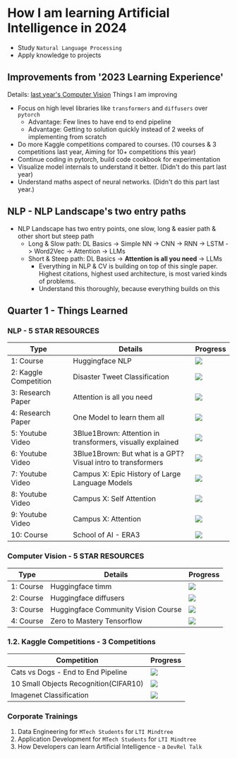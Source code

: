 # How I am learning Artificial Intelligence in 2024
- Study `Natural Language Processing`
- Apply knowledge to projects

## Improvements from '2023 Learning Experience'
Details: [last year's Computer Vision](https://github.com/ajinkyakolhe112/Mastering-Deep-Learning-in-2023)
Things I am improving
  - Focus on high level libraries like `transformers` and `diffusers` over `pytorch`
    - Advantage: Few lines to have end to end pipeline
    - Advantage: Getting to solution quickly instead of 2 weeks of implementing from scratch
  - Do more Kaggle competitions compared to courses.    (10 courses & 3 competitions last year, Aiming for 10+ competitions this year)
  - Continue coding in pytorch, build code cookbook for experimentation
  - Visualize model internals to understand it better.  (Didn't do this part last year)
  - Understand maths aspect of neural networks.         (Didn't do this part last year.)
  
## NLP - NLP Landscape's two entry paths
- NLP Landscape has two entry points, one slow, long & easier path & other short but steep path
  - Long & Slow path:   DL Basics -> Simple NN -> CNN -> RNN -> LSTM -> Word2Vec -> Attention -> LLMs
  - Short & Steep path: DL Basics -> **Attention is all you need** -> LLMs
    - Everything in NLP & CV is building on top of this single paper. Highest citations, highest used architecture, is most varied kinds of problems.
    - Understand this thoroughly, because everything builds on this

## Quarter 1 - Things Learned

### NLP - 5 STAR RESOURCES
|   Type                |    Details                        | Progress                            |
| ---------             | ----------                        | --------------------------------    |
1: Course               | Huggingface NLP                   | ![](https://geps.dev/progress/100)  |
2: Kaggle Competition   | Disaster Tweet Classification     | ![](https://geps.dev/progress/100)  |
3: Research Paper       | Attention is all you need         | ![](https://geps.dev/progress/100)  |
4: Research Paper       | One Model to learn them all       | ![](https://geps.dev/progress/100)  |
5: Youtube Video        | 3Blue1Brown: Attention in transformers, visually explained            | ![](https://geps.dev/progress/100)  |
6: Youtube Video        | 3Blue1Brown: But what is a GPT? Visual intro to transformers          | ![](https://geps.dev/progress/100)  |
7: Youtube Video        | Campus X: Epic History of Large Language Models                       | ![](https://geps.dev/progress/100)  |
8: Youtube Video        | Campus X: Self Attention          | ![](https://geps.dev/progress/100)  |
9: Youtube Video        | Campus X: Attention               | ![](https://geps.dev/progress/100)  |
10: Course              | School of AI - ERA3               | ![](https://geps.dev/progress/03)   |

### Computer Vision - 5 STAR RESOURCES
|   Type                |    Details                        | Progress                            |
| ---------             | ----------                        | --------------------------------    |
1: Course               | Huggingface timm                    | ![](https://geps.dev/progress/100)  |
2: Course               | Huggingface diffusers               | ![](https://geps.dev/progress/100)  |
3: Course               | Huggingface Community Vision Course | ![](https://geps.dev/progress/100)  |
4: Course               | Zero to Mastery Tensorflow          | ![](https://geps.dev/progress/100)  |

### 1.2. Kaggle Competitions - 3 Competitions


| Competition                                 | Progress                           |
| ---------------------------------------     | ------------------------------------ |
| Cats vs Dogs - End to End Pipeline          | ![](https://geps.dev/progress/100) |
| 10 Small Objects Recognition(CIFAR10)       | ![](https://geps.dev/progress/100) |
| Imagenet Classification                     | ![](https://geps.dev/progress/100) |


### Corporate Trainings
1. Data Engineering for `MTech Students` for `LTI Mindtree`
2. Application Development for `MTech Students` for `LTI Mindtree`
3. How Developers can learn Artificial Intelligence - a `DevRel Talk`